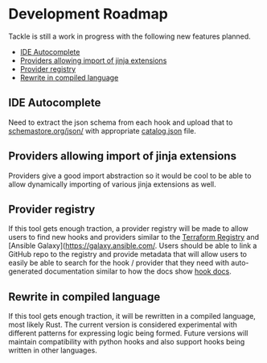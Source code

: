 # Development Roadmap

Tackle is still a work in progress with the following new features planned.

- [IDE Autocomplete](#ide-autocomplete)
- [Providers allowing import of jinja extensions](#providers-allowing-import-of-jinja-extensions)
- [Provider registry](#provider-registry)
- [Rewrite in compiled language](#rewrite-in-compiled-language)

## IDE Autocomplete

Need to extract the json schema from each hook and upload that to [schemastore.org/json/](https://www.schemastore.org/json/) with appropriate [catalog.json](https://www.schemastore.org/api/json/catalog.json) file.

## Providers allowing import of jinja extensions

Providers give a good import abstraction so it would be cool to be able to allow dynamically importing of various jinja extensions as well.

## Provider registry

If this tool gets enough traction, a provider registry will be made to allow users to find new hooks and providers similar to the [Terraform Registry](https://registry.terraform.io/) and [Ansible Galaxy](https://galaxy.ansible.com/. Users should be able to link a GitHub repo to the registry and provide metadata that will allow users to easily be able to search for the hook / provider that they need with auto-generated documentation similar to how the docs show [hook docs](providers/Prompts/index.md).

## Rewrite in compiled language

If this tool gets enough traction, it will be rewritten in a compiled language, most likely Rust. The current version is considered experimental with different patterns for expressing logic being formed. Future versions will maintain compatibility with python hooks and also support hooks being written in other languages.
